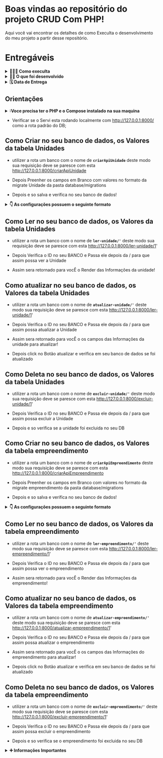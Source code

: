 # Boas vindas ao repositório do projeto CRUD Com PHP!

Aqui você vai encontrar os detalhes de como Execulta o desenvolvimento do meu projeto a partir desse repositório.

# Entregáveis

<details>
  <summary><strong>🤷🏽‍♀️ Como execulta</strong></summary><br />

Para execulta o meu projeto você deverá da um git Clone deste repositório.

</details>

<details>
  <summary><strong>👨‍💻 O que foi desenvolvido</strong></summary><br />

Hoje, no projeto **_PHP CRUD _**, Usei meus conhecimentos para revisar e consolidar **todos** os principais conceitos vistos até o momento.

## Desenvolvimento

Você devera cria seu o banco com o nome api no arquivo .env

Tambem tera que execulta o comando no seu terminal "php artisan migrate" para subir sua migrate para seu banco de dados Alerta verifique se as tabelas foram criadas no seu banco!.

Depois comando no seu terminal "php artisan serve" para abrir seu servido web. e verifica as tabelas Unidade e Empreendimentos do seu banco de dados Estao renderizadas na tela do seu desktop.

</details>

<details>
  <summary><strong>🗓 Data de Entrega</strong></summary><br />

-   Serão `2` dias de praso para o projeto.
-   Data de entrega: `16/06/2022 03:00`.

</details>

## Orientações

<details>
  <summary><strong>:Voce precisa ter o PHP e o Compose instalado na sua maquina</strong></summary><br />
  verifique se o PHP esta instalado com o camando no seu terminal "php -v"
</details>

-   Verificar se o Servi esta rodando localmente com http://127.0.0.1:8000/ como a rota padrão do DB;

## Como Criar no seu banco de dados, os Valores da tabela Unidades

-   utilizer a rota um banco com o nome de **`criarApiUnidade`** deste modo sua requisição deve se paresce com esta http://127.0.0.1:8000/criarApiUnidade

-   Depois Preenher os campos em Branco com valores no formato da migrate Unidade da pasta database/migrations

-   Depois e so salva e verifica no seu banco de dados!

<details>
  <summary><strong>👇 As configurações possuem o seguinte formato</strong></summary><br />
            $table->integer('codigo');
            $table->integer('bloco');
            $table->decimal('valor');
            $table->string('status');
</details>

## Como Ler no seu banco de dados, os Valores da tabela Unidades

-   utilizer a rota um banco com o nome de **`ler-unidade/'`** deste modo sua requisição deve se paresce com esta http://127.0.0.1:8000/ler-unidade/1'

-   Depois Verifica o ID no seu BANCO e Passa ele depois da / para que assim possa ver a Unidade

-   Assim sera retornado para vocÊ o Render das Informações da unidade!

## Como atualizar no seu banco de dados, os Valores da tabela Unidades

-   utilizer a rota um banco com o nome de **`atualizar-unidade/'`** deste modo sua requisição deve se paresce com esta http://127.0.0.1:8000/ler-unidade/1'

-   Depois Verifica o ID no seu BANCO e Passa ele depois da / para que assim possa atualizar a Unidade

-   Assim sera retornado para vocÊ o os campos das Informações da unidade para atualizar!

-   Depois click no Botão atualizar e verifica em seu banco de dados se foi atualizado

## Como Deleta no seu banco de dados, os Valores da tabela Unidades

-   utilizer a rota um banco com o nome de **`excluir-unidade/'`** deste modo sua requisição deve se paresce com esta http://127.0.0.1:8000/excluir-unidade/1'

-   Depois Verifica o ID no seu BANCO e Passa ele depois da / para que assim possa excluir a Unidade

-   Depois e so verifica se a unidade foi excluida no seu DB

## Como Criar no seu banco de dados, os Valores da tabela empreendimento

-   utilizer a rota um banco com o nome de **`criarApiEmpreendimento`** deste modo sua requisição deve se paresce com esta http://127.0.0.1:8000/criarApiEmpreendimento

-   Depois Preenher os campos em Branco com valores no formato da migrate empreendimento da pasta database/migrations

-   Depois e so salva e verifica no seu banco de dados!

<details>
  <summary><strong>👇 As configurações possuem o seguinte formato</strong></summary><br />
            $table->integer('codigo');
            $table->string('nome');
            $table->string('localização');
            $table->string('previsão');
</details>

## Como Ler no seu banco de dados, os Valores da tabela empreendimento

-   utilizer a rota um banco com o nome de **`ler-empreendimento/'`** deste modo sua requisição deve se paresce com esta http://127.0.0.1:8000/ler-empreendimento/1'

-   Depois Verifica o ID no seu BANCO e Passa ele depois da / para que assim possa ver o empreendimento

-   Assim sera retornado para vocÊ o Render das Informações da empreendimento!

## Como atualizar no seu banco de dados, os Valores da tabela empreendimento

-   utilizer a rota um banco com o nome de **`atualizar-empreendimento/'`** deste modo sua requisição deve se paresce com esta http://127.0.0.1:8000/atualizar-empreendimento/1'

-   Depois Verifica o ID no seu BANCO e Passa ele depois da / para que assim possa atualizar o empreendimento

-   Assim sera retornado para vocÊ o os campos das Informações do empreendimento para atualizar!

-   Depois click no Botão atualizar e verifica em seu banco de dados se foi atualizado

## Como Deleta no seu banco de dados, os Valores da tabela empreendimento

-   utilizer a rota um banco com o nome de **`excluir-empreendimento/'`** deste modo sua requisição deve se paresce com esta http://127.0.0.1:8000/excluir-empreendimento/1'

-   Depois Verifica o ID no seu BANCO e Passa ele depois da / para que assim possa excluir o empreendimento

-   Depois e so verifica se o empreendimento foi excluida no seu DB

<details>
  <summary><strong>➕ Informações Importantes</strong></summary><br />

As migrations estão no caminho api/database/migrations:

O codigo da views estão no caminho api/resources/views com html:

O codigo dos GET/POST estão no caminho api/routes/web.php com todas a funções comentadas:

Espero que aproveitem o projeto me dando um feedback, Pois tive que me vira para apreender php pois nunca tinha programado em php, pois quero muito da meu melhor e apreender essa liguagem, o projeto foi feito com PHP Laravel

Gostou venha fala comigo meu email e samuellucas24383@gmail.com

esse projeto e pub se quiser implementa funçonalidades novas e so clonar o repositorio e eu mesmo me resposabilizo por atualiza-lo

</details>
